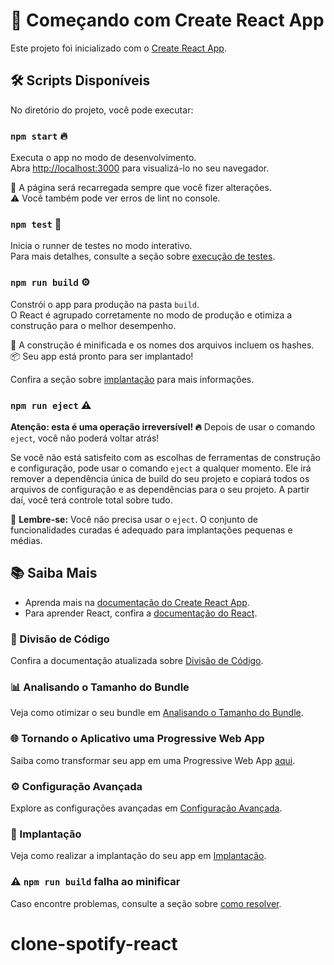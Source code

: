 # 🚀 Começando com Create React App

Este projeto foi inicializado com o [Create React App](https://github.com/facebook/create-react-app).

## 🛠️ Scripts Disponíveis

No diretório do projeto, você pode executar:

### `npm start` 🔥

Executa o app no modo de desenvolvimento.\
Abra [http://localhost:3000](http://localhost:3000) para visualizá-lo no seu navegador.

🔄 A página será recarregada sempre que você fizer alterações.\
⚠️ Você também pode ver erros de lint no console.

### `npm test` 🧪

Inicia o runner de testes no modo interativo.\
Para mais detalhes, consulte a seção sobre [execução de testes](https://facebook.github.io/create-react-app/docs/running-tests).

### `npm run build` ⚙️

Constrói o app para produção na pasta `build`.\
O React é agrupado corretamente no modo de produção e otimiza a construção para o melhor desempenho.

🔐 A construção é minificada e os nomes dos arquivos incluem os hashes.\
📦 Seu app está pronto para ser implantado!  

Confira a seção sobre [implantação](https://facebook.github.io/create-react-app/docs/deployment) para mais informações.

### `npm run eject` ⚠️

**Atenção: esta é uma operação irreversível! 🔥** Depois de usar o comando `eject`, você não poderá voltar atrás!

Se você não está satisfeito com as escolhas de ferramentas de construção e configuração, pode usar o comando `eject` a qualquer momento. Ele irá remover a dependência única de build do seu projeto e copiará todos os arquivos de configuração e as dependências para o seu projeto. A partir daí, você terá controle total sobre tudo.

🚪 **Lembre-se:** Você não precisa usar o `eject`. O conjunto de funcionalidades curadas é adequado para implantações pequenas e médias.

## 📚 Saiba Mais

- Aprenda mais na [documentação do Create React App](https://facebook.github.io/create-react-app/docs/getting-started).
- Para aprender React, confira a [documentação do React](https://reactjs.org/).

### 🧩 Divisão de Código

Confira a documentação atualizada sobre [Divisão de Código](https://facebook.github.io/create-react-app/docs/code-splitting).

### 📊 Analisando o Tamanho do Bundle

Veja como otimizar o seu bundle em [Analisando o Tamanho do Bundle](https://facebook.github.io/create-react-app/docs/analyzing-the-bundle-size).

### 🌐 Tornando o Aplicativo uma Progressive Web App

Saiba como transformar seu app em uma Progressive Web App [aqui](https://facebook.github.io/create-react-app/docs/making-a-progressive-web-app).

### ⚙️ Configuração Avançada

Explore as configurações avançadas em [Configuração Avançada](https://facebook.github.io/create-react-app/docs/advanced-configuration).

### 🚀 Implantação

Veja como realizar a implantação do seu app em [Implantação](https://facebook.github.io/create-react-app/docs/deployment).

### ⚠️ `npm run build` falha ao minificar

Caso encontre problemas, consulte a seção sobre [como resolver](https://facebook.github.io/create-react-app/docs/troubleshooting#npm-run-build-fails-to-minify).
# clone-spotify-react
